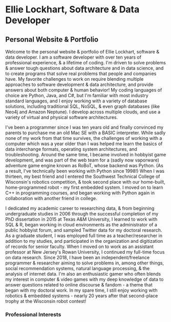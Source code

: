 # Ellie Lockhart, Software & Data Developer
## Personal Website & Portfolio

Welcome to the personal website & portfolio of Ellie Lockhart, software & data developer. I am a software developer with over ten years of professional experience, & a lifetime of coding. I'm driven to solve problems & answer tough questions about data architecture and in data science, and to create programs that solve real problems that people and companies have. My favorite challenges to work on require blending multiple approaches to software development & data architecture, and provide answers about both computer & human behavior! My coding languages of choice are Python, Java, and C#, but I'm familiar with most industry standard languages, and I enjoy working with a variety of database solutions, including traditional SQL, NoSQL, & even graph databases (like Neo4j and Amazon Neptune). I develop across multiple clouds, and use a variety of virtual and physical software architectures. 

I've been a programmer since I was ten years old and finally convinced my parents to purchase me an old Mac SE with a BASIC interpreter. While sadly none of my work from that time survives, the challenges of working with a computer which was a year older than I was helped me learn the basics of data interchange formats, operating system architectures, and troubleshooting. Around the same time, I became involved in hobbyist game development, and was part of the web team for a (sadly now vaporware) adventure game engine known as RoBoT, whose backend was Python. (As a result, I've technically been working with Python since 1998!) When I was thirteen, my best friend and I entered the Southwest Technical College of Wisconsin's robotics competition, & took second place with our home-built, home-programmed robot - my first embedded system. I moved on to learn C++ in programming courses, and began working with Python again in collaboration with another friend in college.

I dedicated my academic career to researching data, & from beginning undergraduate studies in 2006 through the successful completion of my PhD dissertation in 2015 at Texas A&M University, I learned to work with SQL & R, began working in cloud environments as the administrator of a public hobbyist forum, and sampled Twitter data for my doctoral research. As a graduate student, I was employed full time as a teacher/researcher in addition to my studies, and participated in the organization and digitization of records for senior faculty. When I moved on to work as an assistant professor at New Jersey's Rowan University, I continued my full-time focus on data research. Since 2018, I have been an independent/freelance programmer & researcher aiming to solve problems in, among other things, social recommendation systems, natural language processing, & the analysis of internet data. I'm also an enthusiastic gamer who often blends my interest in computer & video games with my deep knowledge of data to answer questions related to online discourse & fandom - a theme that began with my doctoral work. In my spare time, I still enjoy working with robotics & embedded systems - nearly 20 years after that second-place trophy at the Wisconsin robot contest!

### Professional Interests
